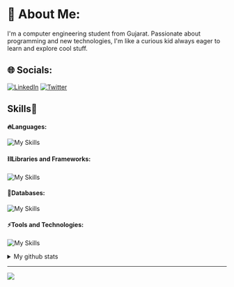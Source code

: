 # 💫 About Me:
I'm a computer engineering student from Gujarat. Passionate about programming and new technologies, I'm like a curious kid always eager to learn and explore cool stuff.


## 🌐 Socials:
[![LinkedIn](https://img.shields.io/badge/LinkedIn-%230077B5.svg?logo=linkedin&logoColor=white)](https://linkedin.com/in/khushal-khandelwal) [![Twitter](https://img.shields.io/badge/Twitter-%231DA1F2.svg?logo=Twitter&logoColor=white)](https://twitter.com/KhushalK_dev)

<!-- Skills Section -->
<h2 align="left">Skills🚀</h2>

<!-- Languages -->
#### 🔥Languages:
![My Skills](https://skillicons.dev/icons?i=html,css,java,js,ts,&theme=light)

<!-- Libraries and Frameworks -->
#### ⛓️Libraries and Frameworks:
![My Skills](https://skillicons.dev/icons?i=nextjs,react,redux,nodejs,express,vite,tailwind,bootstrap,&theme=light&perline=4)

<!-- Databases -->
#### 🧵Databases:
![My Skills](https://skillicons.dev/icons?i=mongodb,mysql,&theme=light)

<!-- Tools and Technologies -->
#### ⚡️Tools and Technologies:
![My Skills](https://skillicons.dev/icons?i=git,github,postman,npm,netlify,vercel,appwrite,powershell,vscode,&theme=light&perline=6)


<!-- GitHub Stats -->
<details>
    <summary>My github stats</summary>
    &nbsp;&nbsp;&nbsp;&nbsp;<img width="48%" src="https://github-readme-stats.vercel.app/api?username=ayush2004patel&&show_icons=true&theme=tokyonight" alt="GitHub Stats" />
    <img width="48%" src="https://github-readme-streak-stats.herokuapp.com/?user=ayush2004patel&theme=tokyonight" alt="GitHub Streak" />
  </details>

---
[![](https://visitcount.itsvg.in/api?id=ayush2004patel&icon=0&color=0)](https://visitcount.itsvg.in)

<!-- Proudly created with GPRM ( https://gprm.itsvg.in ) -->

